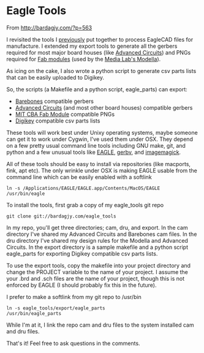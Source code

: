 # Eagle Tools

From <http://bardagjy.com/?p=563>

I revisited the tools I <a href="http://bardagjy.com/?p=524">previously</a> put together to process EagleCAD files for manufacture. I extended my export tools to generate all the gerbers required for most major board houses (like <a href="http://www.4pcb.com/">Advanced Circuits</a>) and PNGs required for <a href="http://kokompe.cba.mit.edu/dist/">Fab modules</a> (used by the <a href="http://fab.cba.mit.edu/content/processes/PCB/modela2.html">Media Lab's Modella</a>). 

As icing on the cake, I also wrote a python script to generate csv parts lists that can be easily uploaded to Digikey.

So, the scripts (a Makefile and a python script, eagle_parts) can export:
<ul>
	<li> <a href="http://www.barebonespcb.com/">Barebones</a> compatible gerbers </li>
	<li> <a href="http://www.4pcb.com/">Advanced Circuits</a> (and most other board houses) compatible gerbers </li>
	<li> <a href="http://kokompe.cba.mit.edu/dist/">MIT CBA Fab Module</a> compatible PNGs </li>
	<li> <a href="http://www.digikey.com/">Digikey</a> compatible csv parts lists </li>
</ul>

These tools will work best under Unixy operating systems, maybe someone can get it to work under Cygwin, I've used them under OSX. They depend on a few pretty usual command line tools including GNU make, git, and python and a few unusual tools like <a href="http://www.cadsoftusa.com/">EAGLE</a>, <a href="http://gerbv.sourceforge.net/">gerbv</a>, and <a href="http://www.imagemagick.org/">imagemagick</a>. 

All of these tools should be easy to install via repositories (like macports, fink, apt etc). The only wrinkle under OSX is making EAGLE usable from the command line which can be easily enabled with a softlink

<code>ln -s /Applications/EAGLE/EAGLE.app/Contents/MacOS/EAGLE /usr/bin/eagle</code>

To install the tools, first grab a copy of my eagle_tools git repo

<code>git clone git://bardagjy.com/eagle_tools</code>

In my repo, you'll get three directories; cam, dru, and export. In the cam directory I've shared my Advanced Circuits and Barebones cam files. In the dru directory I've shared my design rules for the Modella and Advanced Circuits. In the export directory is a sample makefile and a python script eagle_parts for exporting Digikey compatible csv parts lists.

To use the export tools, copy the makefile into your project directory and change the PROJECT variable to the name of your project. I assume the your .brd and .sch files are the name of your project, though this is not enforced by EAGLE (I should probably fix this in the future). 

I prefer to make a softlink from my git repo to /usr/bin

<code>ln -s eagle_tools/export/eagle_parts /usr/bin/eagle_parts</code>

While I'm at it, I link the repo cam and dru files to the system installed cam and dru files.

That's it! Feel free to ask questions in the comments.